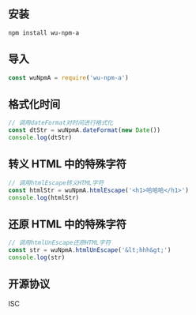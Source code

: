 ## 安装

```
npm install wu-npm-a
```

## 导入

```js
const wuNpmA = require('wu-npm-a')
```

## 格式化时间

```js
// 调用dateFormat对时间进行格式化
const dtStr = wuNpmA.dateFormat(new Date())
console.log(dtStr)
```

## 转义 HTML 中的特殊字符

```js
// 调用htmlEscape转义HTML字符
const htmlStr = wuNpmA.htmlEscape('<h1>哈哈哈</h1>')
console.log(htmlStr)
```

## 还原 HTML 中的特殊字符

```js
// 调用htmlUnEscape还原HTML字符
const str = wuNpmA.htmlUnEscape('&lt;hhh&gt;')
console.log(str)
```

## 开源协议

ISC
